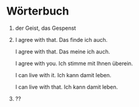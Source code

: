 # Wörterbuch

1. der Geist, das Gespenst
2. 	I agree with that.		 	Das finde ich auch.

 	 I agree with that.		 	Das meine ich auch.

 	 I agree with you.		 	Ich stimme mit Ihnen überein.
 	  
 	 I can live with it.		 	Ich kann damit leben.
 	 	
 	 I can live with that.		 	Ich kann damit leben.
 	 	
3. ??
